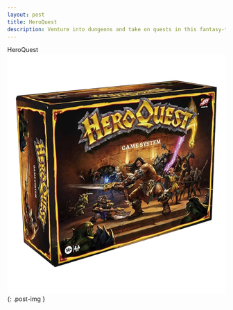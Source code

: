 ```yaml
---
layout: post
title: HeroQuest
description: Venture into dungeons and take on quests in this fantasy-themed rpg board game.
---
```

HeroQuest
![HeroQuest](assets/images/HeroQuest.png){: .post-img }
